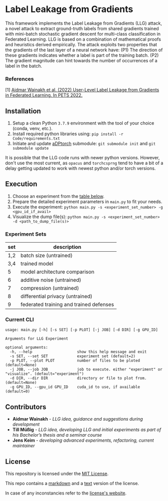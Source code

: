 # Label Leakage from Gradients

This framework implements the Label Leakage from Gradients (LLG) attack, a novel attack to extract ground-truth labels from shared gradients trained with mini-batch stochastic gradient descent for multi-class classification in Federated Learning. LLG is based on a combination of mathematical proofs and heuristics derived empirically. The attack exploits two properties that the gradients of the last layer of a neural network have: (P1) The direction of these gradients indicates whether a label is part of the training batch. (P2) The gradient magnitude can hint towards the number of occurrences of a label in the batch.

### References
[1] [Aidmar Wainakh et al. (2022) User-Level Label Leakage from Gradients in Federated Learning. In PETS 2022.](https://arxiv.org/pdf/2105.09369.pdf)

## Installation

1. Setup a clean Python `3.7.9` environment with the tool of your choice (conda, venv, etc.).
2. Install required python libraries using: `pip install -r Code/requirements.txt`
3. Initiate and update [aDPtorch](https://github.com/tklab-tud/aDPtorch) submodule: `git submodule init` and `git submodule update`

It is possible that the LLG code runs with newer python versions. However, don't use the most current, as `opacus` and `torchcsprng` tend to have a bit of a delay getting updated to work with newest python and/or torch versions.

## Execution

1. Choose an experiment from the [table below](#experiment-sets).
2. Prepare the detailed experiment parameters in `main.py` to fit your needs.
3. Execute the experiment:
   `python main.py -s <experiment_set_number> -g <gpu_id_if_avail>`
4. Visualize the dump file(s):
   `python main.py -s <experiment_set_number> -d <path_to_dump_file(s)>`

### Experiment Sets

| set   | description       |
|-------|-------------------|
| 1,2   | batch size (untrained)
| 3,4   | trained model
| 5     | model architecture comparison
| 6     | additive noise (untrained)
| 7     | compression (untrained)
| 8     | differential privacy (untrained)
| 9     | federated training and trained defenses

### Current CLI

```
usage: main.py [-h] [-s SET] [-p PLOT] [-j JOB] [-d DIR] [-g GPU_ID]

Arguments for LLG Experiment

optional arguments:
  -h, --help                    show this help message and exit
  -s SET, --set SET             experiment set (default=2)
  -p PLOT, --plot PLOT          number of files to be ploted (default=None)
  -j JOB, --job JOB             job to execute. either "experiment" or "visualize". (default="experiment")
  -d DIR, --dir DIR             directory or file to plot from. (default=None)
  -g GPU_ID, --gpu_id GPU_ID    cuda_id to use, if available (default=0)
```

## Contributors
- __Aidmar Wainakh__ - _LLG idea, guidance and suggestions during development_
- __Till Müßig__ - _LLG idea, developing LLG and initial experiments as part of his Bachelor’s thesis and a seminar course_
- __Jens Keim__ - _developing advanced experiments, refactoring, current maintainer_

## License

This repository is licensed under the [MIT License](LICENSE.md).

This repo contains a [markdown](LICENSE.md) and a [text](license.txt) version of the license.

In case of any inconstancies refer to the [license's website](https://mit-license.org/).
